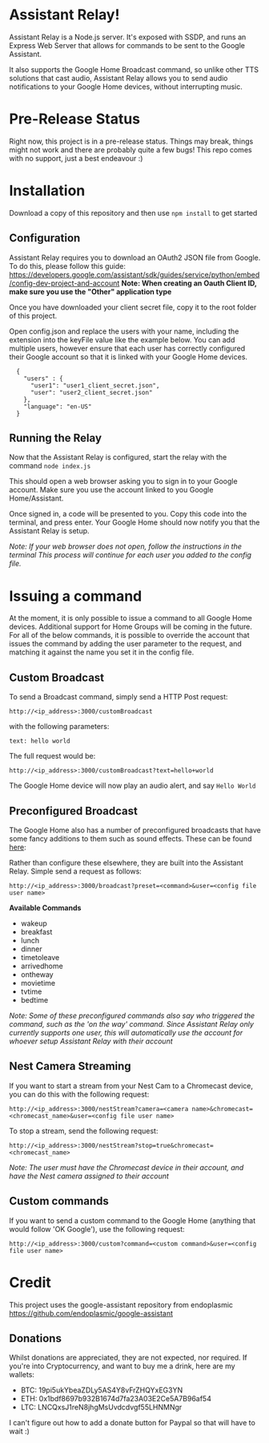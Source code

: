 # Assistant Relay!

Assistant Relay is a Node.js server. It's exposed with SSDP, and runs an Express Web Server that allows for commands to be sent to the Google Assistant.

It also supports the Google Home Broadcast command, so unlike other TTS solutions that cast audio, Assistant Relay allows you to send audio notifications to your Google Home devices, without interrupting music.

# Pre-Release Status

Right now, this project is in a pre-release status.  Things may break, things might not work and there are probably quite a few bugs!  This repo comes with no support, just a best endeavour :)

# Installation

Download a copy of this repository and then use `npm install` to get started

## Configuration

Assistant Relay requires you to download an OAuth2 JSON file from Google.  To do this, please follow this guide: https://developers.google.com/assistant/sdk/guides/service/python/embed/config-dev-project-and-account
**Note: When creating an Oauth Client ID, make sure you use the "Other" application type**

Once you have downloaded your client secret file, copy it to the root folder of this project.

Open config.json and replace the users with your name, including the extension into the keyFile value like the example below. You can add multiple users, however ensure that each user has correctly configured their Google account so that it is linked with your Google Home devices.

      {
        "users" : {
          "user1": "user1_client_secret.json",
          "user": "user2_client_secret.json"
        },
        "language": "en-US"
      }

## Running the Relay

Now that the Assistant Relay is configured, start the relay with the command `node index.js`

This should open a web browser asking you to sign in to your Google account. Make sure you use the account linked to you Google Home/Assistant.

Once signed in, a code will be presented to you.  Copy this code into the terminal, and press enter.  Your Google Home should now notify you that the Assistant Relay is setup.

*Note: If your web browser does not open, follow the instructions in the terminal
This process will continue for each user you added to the config file.*

# Issuing a command

At the moment, it is only possible to issue a command to all Google Home devices. Additional support for Home Groups will be coming in the future.
For all of the below commands, it is possible to override the account that issues the command by adding the user parameter to the request, and matching it against the name you set it in the config file.

## Custom Broadcast

To send a Broadcast command, simply send a HTTP Post request:

    http://<ip_address>:3000/customBroadcast

with the following parameters:

    text: hello world    

The full request would be:

    http://<ip_address>:3000/customBroadcast?text=hello+world
The Google Home device will now play an audio alert, and say `Hello World`

## Preconfigured Broadcast

The Google Home also has a number of preconfigured broadcasts that have some fancy additions to them such as sound effects.  These can be found [here](https://support.google.com/googlehome/answer/7531913?co=GENIE.Platform=Android&hl=en):

Rather than configure these elsewhere, they are built into the Assistant Relay.  Simple send a request as follows:

    http://<ip_address>:3000/broadcast?preset=<command>&user=<config file user name>

**Available Commands**

 - wakeup
 - breakfast
 - lunch
 - dinner
 - timetoleave
 - arrivedhome
 - ontheway
 - movietime
 - tvtime
 - bedtime

*Note: Some of these preconfigured commands also say who triggered the command, such as the 'on the way' command. Since Assistant Relay only currently supports one user, this will automatically use the account for whoever setup Assistant Relay with their account*

## Nest Camera Streaming

If you want to start a stream from your Nest Cam to a Chromecast device, you can do this with the following request:

    http://<ip_address>:3000/nestStream?camera=<camera name>&chromecast=<chromecast_name>&user=<config file user name>

To stop a stream, send the following request:

    http://<ip_address>:3000/nestStream?stop=true&chromecast=<chromecast_name>

*Note: The user must have the Chromecast device in their account, and have the Nest camera assigned to their account*

## Custom commands

If you want to send a custom command to the Google Home (anything that would follow 'OK Google'), use the following request:

    http://<ip_address>:3000/custom?command=<custom command>&user=<config file user name>

# Credit
This project uses the google-assistant repository from endoplasmic
https://github.com/endoplasmic/google-assistant

## Donations
Whilst donations are appreciated, they are not expected, nor required.  If you're into Cryptocurrency, and want to buy me a drink, here are my wallets:

  - BTC: 19pi5ukYbeaZDLy5AS4Y8vFrZHQYxEG3YN
  - ETH: 0x1bdf8697b932B1674d7fa23A03E2Ce5A7B96af54
  - LTC: LNCQxsJ1reN8jhgMsUvdcdvgf55LHNMNgr

I can't figure out how to add a donate button for Paypal so that will have to wait :)

